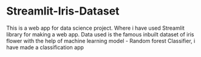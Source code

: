 # Streamlit-Iris-Dataset
This is a web app for data science project. Where i have used Streamlit library for making a web app. Data used is the famous inbuilt dataset of iris flower with the help of machine learning model - Random forest Classifier, i have made a classification app
